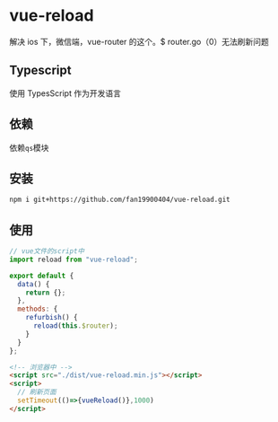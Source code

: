 # vue-reload

解决 ios 下，微信端，vue-router 的这个。$ router.go（0）无法刷新问题

## Typescript

使用 TypesScript 作为开发语言

## 依赖

依赖`qs`模块

## 安装

```bash
npm i git+https://github.com/fan19900404/vue-reload.git
```

## 使用

```js
// vue文件的script中
import reload from "vue-reload";

export default {
  data() {
    return {};
  },
  methods: {
    refurbish() {
      reload(this.$router);
    }
  }
};
```

```html
<!-- 浏览器中 -->
<script src="./dist/vue-reload.min.js"></script>
<script>
  // 刷新页面
  setTimeout(()=>{vueReload()},1000)
</script>
```
